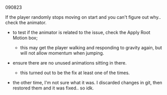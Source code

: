 090823

If the player randomly stops moving on start and you can't figure out why.. check the animator.

- to test if the animator is related to the issue, check the Apply Root Motion box;

  - this may get the player walking and responding to gravity again, but will not allow momentum when jumping.

- ensure there are no unused animations sitting in there.

  - this turned out to be the fix at least one of the times.

- the other time, I'm not sure what it was. I discarded changes in git, then restored them and it was fixed.. so idk.
